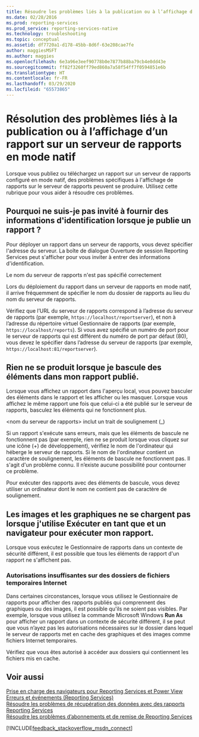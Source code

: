 ```yaml
---
title: Résoudre les problèmes liés à la publication ou à l’affichage d’un rapport sur un serveur de rapports en mode natif | Microsoft Docs
ms.date: 02/28/2016
ms.prod: reporting-services
ms.prod_service: reporting-services-native
ms.technology: troubleshooting
ms.topic: conceptual
ms.assetid: df7720a1-d178-45bb-8d6f-63e208cae7fe
author: maggiesMSFT
ms.author: maggies
ms.openlocfilehash: 6e3a96e3eef90778b0e7877b88ba79cb4e0dd43e
ms.sourcegitcommit: ff82f3260ff79ed860a7a58f54ff7f0594851e6b
ms.translationtype: HT
ms.contentlocale: fr-FR
ms.lasthandoff: 03/29/2020
ms.locfileid: "65573865"
---
```

# <a name="troubleshoot-publishing-or-viewing-a-report-on-a-native-mode-report-server"></a>Résolution des problèmes liés à la publication ou à l’affichage d’un rapport sur un serveur de rapports en mode natif
  
  
  
Lorsque vous publiez ou téléchargez un rapport sur un serveur de rapports configuré en mode natif, des problèmes spécifiques à l'affichage de rapports sur le serveur de rapports peuvent se produire. Utilisez cette rubrique pour vous aider à résoudre ces problèmes.   
  
## <a name="why-am-i-being-prompted-for-credentials-when-i-publish-a-report"></a>Pourquoi ne suis-je pas invité à fournir des informations d'identification lorsque je publie un rapport ?  
Pour déployer un rapport dans un serveur de rapports, vous devez spécifier l'adresse du serveur. La boîte de dialogue Ouverture de session Reporting Services peut s'afficher pour vous inviter à entrer des informations d'identification.   
  
Le nom du serveur de rapports n'est pas spécifié correctement  
  
  
Lors du déploiement du rapport dans un serveur de rapports en mode natif, il arrive fréquemment de spécifier le nom du dossier de rapports au lieu du nom du serveur de rapports.   
  
Vérifiez que l’URL du serveur de rapports correspond à l’adresse du serveur de rapports (par exemple, `https://localhost/reportserver`), et non à l’adresse du répertoire virtuel Gestionnaire de rapports (par exemple, `https://localhost/reports`). Si vous avez spécifié un numéro de port pour le serveur de rapports qui est différent du numéro de port par défaut (80), vous devez le spécifier dans l’adresse du serveur de rapports (par exemple, `https://localhost:81/reportserver`).   
  
 ## <a name="nothing-happens-when-i-toggle-items-in-my-published-report"></a>Rien ne se produit lorsque je bascule des éléments dans mon rapport publié.  
  Lorsque vous affichez un rapport dans l'aperçu local, vous pouvez basculer des éléments dans le rapport et les afficher ou les masquer. Lorsque vous affichez le même rapport une fois que celui-ci a été publié sur le serveur de rapports, basculez les éléments qui ne fonctionnent plus.   
  
\<nom du serveur de rapports> inclut un trait de soulignement (_)  
  
Si un rapport s'exécute sans erreurs, mais que les éléments de bascule ne fonctionnent pas (par exemple, rien ne se produit lorsque vous cliquez sur une icône (+) de développement), vérifiez le nom de l'ordinateur qui héberge le serveur de rapports. Si le nom de l'ordinateur contient un caractère de soulignement, les éléments de bascule ne fonctionnent pas. Il s'agit d'un problème connu. Il n’existe aucune possibilité pour contourner ce problème.   
  
Pour exécuter des rapports avec des éléments de bascule, vous devez utiliser un ordinateur dont le nom ne contient pas de caractère de soulignement.  
  
## <a name="images-and-charts-do-not-load-when-i-use-run-as-and-a-browser-to-run-my-report"></a>Les images et les graphiques ne se chargent pas lorsque j'utilise Exécuter en tant que et un navigateur pour exécuter mon rapport.  
Lorsque vous exécutez le Gestionnaire de rapports dans un contexte de sécurité différent, il est possible que tous les éléments de rapport d'un rapport ne s'affichent pas.   
  
### <a name="insufficient-permissions-on-internet-temporary-file-folders"></a>Autorisations insuffisantes sur des dossiers de fichiers temporaires Internet  
  
Dans certaines circonstances, lorsque vous utilisez le Gestionnaire de rapports pour afficher des rapports publiés qui comprennent des graphiques ou des images, il est possible qu'ils ne soient pas visibles. Par exemple, lorsque vous utilisez la commande Microsoft Windows **Run As** pour afficher un rapport dans un contexte de sécurité différent, il se peut que vous n’ayez pas les autorisations nécessaires sur le dossier dans lequel le serveur de rapports met en cache des graphiques et des images comme fichiers Internet temporaires.   
  
Vérifiez que vous êtes autorisé à accéder aux dossiers qui contiennent les fichiers mis en cache.   
    
## <a name="see-also"></a>Voir aussi  
[Prise en charge des navigateurs pour Reporting Services et Power View](../../reporting-services/browser-support-for-reporting-services-and-power-view.md)  
[Erreurs et événements (Reporting Services)](../../reporting-services/troubleshooting/errors-and-events-reference-reporting-services.md)  
[Résoudre les problèmes de récupération des données avec des rapports Reporting Services](../../reporting-services/troubleshooting/troubleshoot-data-retrieval-issues-with-reporting-services-reports.md)  
[Résoudre les problèmes d’abonnements et de remise de Reporting Services](../../reporting-services/troubleshooting/troubleshoot-reporting-services-subscriptions-and-delivery.md)  
  
  

[!INCLUDE[feedback_stackoverflow_msdn_connect](../../includes/feedback-stackoverflow-msdn-connect-md.md)]

